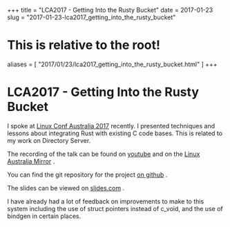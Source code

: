 +++
title = "LCA2017 - Getting Into the Rusty Bucket"
date = 2017-01-23
slug = "2017-01-23-lca2017_getting_into_the_rusty_bucket"
# This is relative to the root!
aliases = [ "2017/01/23/lca2017_getting_into_the_rusty_bucket.html" ]
+++
# LCA2017 - Getting Into the Rusty Bucket

I spoke at [Linux Conf Australia 2017](http://lca2017.org) recently. I
presented techniques and lessons about integrating Rust with existing C
code bases. This is related to my work on Directory Server.

The recording of the talk can be found on
[youtube](https://www.youtube.com/watch?v=AWnza5JX7jQ) and on the [Linux
Australia Mirror](http://mirror.linux.org.au/pub/linux.conf.au/2017/) .

You can find the git repository for the project [on
github](https://github.com/Firstyear/ds_rust) .

The slides can be viewed on
[slides.com](http://redhat.slides.com/wibrown/rusty-bucket?token=oPNS4Ilp)
.

I have already had a lot of feedback on improvements to make to this
system including the use of struct pointers instead of c_void, and the
use of bindgen in certain places.

